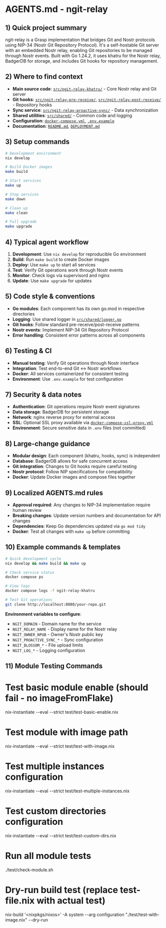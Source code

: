 # AGENTS.md - ngit-relay

## 1) Quick project summary

ngit-relay is a Grasp implementation that bridges Git and Nostr protocols using NIP-34 (Nostr Git Repository Protocol). It's a self-hostable Git server with an embedded Nostr relay, enabling Git repositories to be managed through Nostr events. Built with Go 1.24.2, it uses khatru for the Nostr relay, BadgerDB for storage, and includes Git hooks for repository management.

## 2) Where to find context

- **Main source code**: [`src/ngit-relay-khatru/`](src/ngit-relay-khatru/) - Core Nostr relay and Git server
- **Git hooks**: [`src/ngit-relay-pre-receive/`](src/ngit-relay-pre-receive/), [`src/ngit-relay-post-receive/`](src/ngit-relay-post-receive/) - Repository hooks
- **Sync service**: [`src/ngit-relay-proactive-sync/`](src/ngit-relay-proactive-sync/) - Data synchronization
- **Shared utilities**: [`src/shared/`](src/shared/) - Common code and logging
- **Configuration**: [`docker-compose.yml`](docker-compose.yml), [`.env.example`](.env.example)
- **Documentation**: [`README.md`](README.md), [`DEPLOYMENT.md`](DEPLOYMENT.md)

## 3) Setup commands

```bash
# Development environment
nix develop

# Build Docker images
make build

# Start services
make up

# Stop services
make down

# Clean up
make clean

# Full upgrade
make upgrade
```

## 4) Typical agent workflow

1. **Development**: Use `nix develop` for reproducible Go environment
2. **Build**: Run `make build` to create Docker images
3. **Deploy**: Use `make up` to start all services
4. **Test**: Verify Git operations work through Nostr events
5. **Monitor**: Check logs via supervisord and nginx
6. **Update**: Use `make upgrade` for updates

## 5) Code style & conventions

- **Go modules**: Each component has its own go.mod in respective directories
- **Logging**: Use shared logger in [`src/shared/logger.go`](src/shared/logger.go)
- **Git hooks**: Follow standard pre-receive/post-receive patterns
- **Nostr events**: Implement NIP-34 Git Repository Protocol
- **Error handling**: Consistent error patterns across all components

## 6) Testing & CI

- **Manual testing**: Verify Git operations through Nostr interface
- **Integration**: Test end-to-end Git ↔ Nostr workflows
- **Docker**: All services containerized for consistent testing
- **Environment**: Use `.env.example` for test configuration

## 7) Security & data notes

- **Authentication**: Git operations require Nostr event signatures
- **Data storage**: BadgerDB for persistent storage
- **Network**: nginx reverse proxy for external access
- **SSL**: Optional SSL proxy available via [`docker-compose-ssl-proxy.yml`](docker-compose-ssl-proxy.yml)
- **Environment**: Secure sensitive data in `.env` files (not committed)

## 8) Large-change guidance

- **Modular design**: Each component (khatru, hooks, sync) is independent
- **Database**: BadgerDB allows for safe concurrent access
- **Git integration**: Changes to Git hooks require careful testing
- **Nostr protocol**: Follow NIP specifications for compatibility
- **Docker**: Update Docker images and compose files together

## 9) Localized AGENTS.md rules

- **Approval required**: Any changes to NIP-34 implementation require human review
- **Breaking changes**: Update version numbers and documentation for API changes
- **Dependencies**: Keep Go dependencies updated via `go mod tidy`
- **Docker**: Test all changes with `make up` before committing

## 10) Example commands & templates

```bash
# Quick development cycle
nix develop && make build && make up

# Check service status
docker compose ps

# View logs
docker compose logs -f ngit-relay-khatru

# Test Git operations
git clone http://localhost:8080/your-repo.git
```

**Environment variables to configure**:

- `NGIT_DOMAIN` - Domain name for the service
- `NGIT_RELAY_NAME` - Display name for the Nostr relay
- `NGIT_OWNER_NPUB` - Owner's Nostr public key
- `NGIT_PROACTIVE_SYNC_*` - Sync configuration
- `NGIT_BLOSSOM_*` - File upload limits
- `NGIT_LOG_*` - Logging configuration

## 11) Module Testing Commands

# Test basic module enable (should fail - no imageFromFlake)

nix-instantiate --eval --strict test/test-basic-enable.nix

# Test module with image path

nix-instantiate --eval --strict test/test-with-image.nix

# Test multiple instances configuration

nix-instantiate --eval --strict test/test-multiple-instances.nix

# Test custom directories configuration

nix-instantiate --eval --strict test/test-custom-dirs.nix

# Run all module tests

./test/check-module.sh

# Dry-run build test (replace test-file.nix with actual test)

nix-build '<nixpkgs/nixos>' -A system --arg configuration "./test/test-with-image.nix" --dry-run
